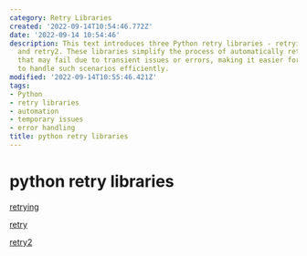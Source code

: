 ```yaml
---
category: Retry Libraries
created: '2022-09-14T10:54:46.772Z'
date: '2022-09-14 10:54:46'
description: This text introduces three Python retry libraries - retrying, retry,
  and retry2. These libraries simplify the process of automatically retrying operations
  that may fail due to transient issues or errors, making it easier for developers
  to handle such scenarios efficiently.
modified: '2022-09-14T10:55:46.421Z'
tags:
- Python
- retry libraries
- automation
- temporary issues
- error handling
title: python retry libraries
---
```


# python retry libraries

[retrying](https://github.com/rholder/retrying)

[retry](https://pypi.org/project/retry/)

[retry2](https://pypi.org/project/retry2/)
